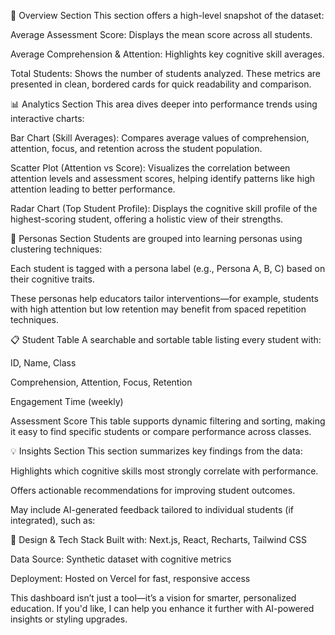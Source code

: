 
🧠 Overview Section
This section offers a high-level snapshot of the dataset:

Average Assessment Score: Displays the mean score across all students.

Average Comprehension & Attention: Highlights key cognitive skill averages.

Total Students: Shows the number of students analyzed.
These metrics are presented in clean, bordered cards for quick readability and comparison.

📊 Analytics Section
This area dives deeper into performance trends using interactive charts:

Bar Chart (Skill Averages): Compares average values of comprehension, attention, focus, and retention across the student population.

Scatter Plot (Attention vs Score): Visualizes the correlation between attention levels and assessment scores, helping identify patterns like high attention leading to better performance.

Radar Chart (Top Student Profile): Displays the cognitive skill profile of the highest-scoring student, offering a holistic view of their strengths.

🧍 Personas Section
Students are grouped into learning personas using clustering techniques:

Each student is tagged with a persona label (e.g., Persona A, B, C) based on their cognitive traits.

These personas help educators tailor interventions—for example, students with high attention but low retention may benefit from spaced repetition techniques.

📋 Student Table
A searchable and sortable table listing every student with:

ID, Name, Class

Comprehension, Attention, Focus, Retention

Engagement Time (weekly)

Assessment Score
This table supports dynamic filtering and sorting, making it easy to find specific students or compare performance across classes.

💡 Insights Section
This section summarizes key findings from the data:

Highlights which cognitive skills most strongly correlate with performance.

Offers actionable recommendations for improving student outcomes.

May include AI-generated feedback tailored to individual students (if integrated), such as:

🎨 Design & Tech Stack
Built with: Next.js, React, Recharts, Tailwind CSS

Data Source: Synthetic dataset with cognitive metrics

Deployment: Hosted on Vercel for fast, responsive access

This dashboard isn’t just a tool—it’s a vision for smarter, personalized education. If you'd like, I can help you enhance it further with AI-powered insights or styling upgrades.

